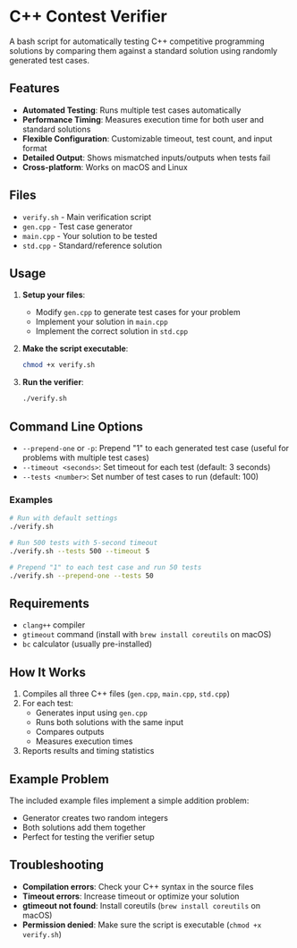 # C++ Contest Verifier

A bash script for automatically testing C++ competitive programming solutions by comparing them against a standard solution using randomly generated test cases.

## Features

- **Automated Testing**: Runs multiple test cases automatically
- **Performance Timing**: Measures execution time for both user and standard solutions
- **Flexible Configuration**: Customizable timeout, test count, and input format
- **Detailed Output**: Shows mismatched inputs/outputs when tests fail
- **Cross-platform**: Works on macOS and Linux

## Files

- `verify.sh` - Main verification script
- `gen.cpp` - Test case generator
- `main.cpp` - Your solution to be tested
- `std.cpp` - Standard/reference solution

## Usage

1. **Setup your files**:
   - Modify `gen.cpp` to generate test cases for your problem
   - Implement your solution in `main.cpp`
   - Implement the correct solution in `std.cpp`

2. **Make the script executable**:
   ```bash
   chmod +x verify.sh
   ```

3. **Run the verifier**:
   ```bash
   ./verify.sh
   ```

## Command Line Options

- `--prepend-one` or `-p`: Prepend "1" to each generated test case (useful for problems with multiple test cases)
- `--timeout <seconds>`: Set timeout for each test (default: 3 seconds)
- `--tests <number>`: Set number of test cases to run (default: 100)

### Examples

```bash
# Run with default settings
./verify.sh

# Run 500 tests with 5-second timeout
./verify.sh --tests 500 --timeout 5

# Prepend "1" to each test case and run 50 tests
./verify.sh --prepend-one --tests 50
```

## Requirements

- `clang++` compiler
- `gtimeout` command (install with `brew install coreutils` on macOS)
- `bc` calculator (usually pre-installed)

## How It Works

1. Compiles all three C++ files (`gen.cpp`, `main.cpp`, `std.cpp`)
2. For each test:
   - Generates input using `gen.cpp`
   - Runs both solutions with the same input
   - Compares outputs
   - Measures execution times
3. Reports results and timing statistics

## Example Problem

The included example files implement a simple addition problem:
- Generator creates two random integers
- Both solutions add them together
- Perfect for testing the verifier setup

## Troubleshooting

- **Compilation errors**: Check your C++ syntax in the source files
- **Timeout errors**: Increase timeout or optimize your solution
- **gtimeout not found**: Install coreutils (`brew install coreutils` on macOS)
- **Permission denied**: Make sure the script is executable (`chmod +x verify.sh`)